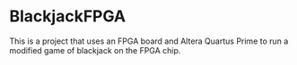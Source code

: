 # BlackjackFPGA
This is a project that uses an FPGA board and Altera Quartus Prime to run a modified game of blackjack on the FPGA chip.
